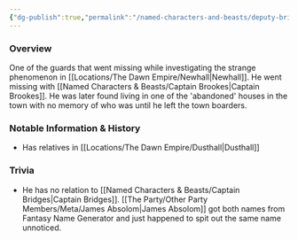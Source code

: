 ```yaml
---
{"dg-publish":true,"permalink":"/named-characters-and-beasts/deputy-bridges/","tags":["NPC"]}
---
```


### Overview
One of the guards that went missing while investigating the strange phenomenon in [[Locations/The Dawn Empire/Newhall\|Newhall]]. He went missing with [[Named Characters & Beasts/Captain Brookes\|Captain Brookes]]. He was later found living in one of the 'abandoned' houses in the town with no memory of who was until he left the town boarders. 

### Notable Information & History 
- Has relatives in [[Locations/The Dawn Empire/Dusthall\|Dusthall]] 

### Trivia 
- He has no relation to [[Named Characters & Beasts/Captain Bridges\|Captain Bridges]]. [[The Party/Other Party Members/Meta/James Absolom\|James Absolom]] got both names from Fantasy Name Generator and just happened to spit out the same name unnoticed. 